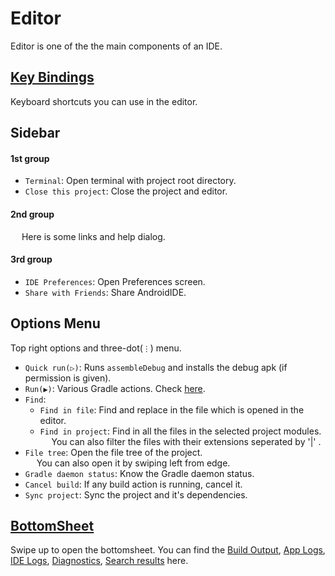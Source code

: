 # Editor
Editor is one of the the main components of an IDE.
<!-- AndroidIDE uses Sora as it's code editor. -->

## [Key Bindings](./key-bindings.md)
Keyboard shortcuts you can use in the editor.

## Sidebar
#### 1st group
- `Terminal`: Open terminal with project root directory.
- `Close this project`: Close the project and editor.
#### 2nd group
&emsp; Here is some links and help dialog.
#### 3rd group
- `IDE Preferences`: Open Preferences screen.
- `Share with Friends`: Share AndroidIDE.

## Options Menu
Top right options and three-dot(`⋮`) menu.
- `Quick run(▷)`: Runs `assembleDebug` and installs the debug apk (if permission is given).
- `Run(▶)`: Various Gradle actions. Check [here](./actions.md).
- `Find`:
    - `Find in file`: Find and replace in the file which is opened in the editor.
    - `Find in project`: Find in all the files in  the selected project modules. <br/>&emsp; You can also filter the files with their extensions seperated by '|' .
- `File tree`: Open the file tree of the project. <br/>&emsp; You     can also open it by swiping left from edge.
- `Gradle daemon status`: Know the Gradle daemon status.
- `Cancel build`: If any build action is running, cancel it.
- `Sync project`: Sync the project and it's dependencies.

## [BottomSheet](bottomsheet.md)
Swipe up to open the bottomsheet. You can find the
[Build Output](./bottomsheet.md#build-output),
[App Logs](./bottomsheet.md#app-logs),
[IDE Logs](./bottomsheet.md#ide-logs),
[Diagnostics](./bottomsheet.md#diagnostics),
[Search results](./bottomsheet.md#search-results) here.
